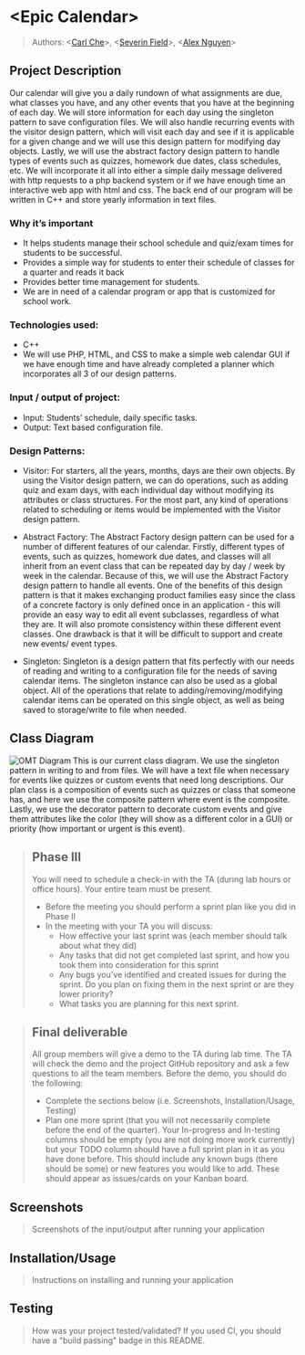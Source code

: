 # \<Epic Calendar\>
 
 > Authors: \<[Carl Che](https://github.com/pureche)\>, \<[Severin Field](https://github.com/sevdeawesome)\>, \<[Alex Nguyen](https://github.com/Anguy600)\>
 

## Project Description
Our calendar will give you a daily rundown of what assignments are due, what classes you have, and any other events that you have at the beginning of each day. We will store information for each day using the singleton pattern to save configuration files. We will also handle recurring events with the visitor design pattern, which will visit each day and see if it is applicable for a given change and we will use this design pattern for modifying day objects. Lastly, we will use the abstract factory design pattern to handle types of events such as quizzes, homework due dates, class schedules, etc. We will incorporate it all into either a simple daily message delivered with http requests to a php backend system or if we have enough time an interactive web app with html and css. The back end of our program will be written in C++ and store yearly information in text files. 

### Why it’s important
 - It helps students manage their school schedule and quiz/exam times for students to be successful.
 - Provides a simple way for students to enter their schedule of classes for a quarter and reads it back
 - Provides better time management for students.
 - We are in need of a calendar program or app that is customized for school work.

### Technologies used: 
 - C++
 - We will use PHP, HTML, and CSS to make a simple web calendar GUI if we have enough time and have already completed a planner which incorporates all 3 of our design patterns. 


### Input / output of project:
- Input: Students’ schedule, daily specific tasks.
- Output: Text based configuration file.




### Design Patterns:
- Visitor:
For starters, all the years, months, days are their own objects. By using the Visitor design pattern, we can do operations, such as adding quiz and exam days, with each individual day without modifying its attributes or class structures. For the most part, any kind of operations related to scheduling or items would be implemented with the Visitor design pattern.
- Abstract Factory: 
The Abstract Factory design pattern can be used for a number of different features of our calendar. Firstly, different types of events, such as quizzes, homework due dates, and classes will all inherit from an event class that can be repeated day by day / week by week in the calendar. Because of this, we will use the Abstract Factory design pattern to handle all events. One of the benefits of this design pattern is that it makes exchanging product families easy since the class of a concrete factory is only defined once in an application - this will provide an easy way to edit all event subclasses, regardless of what they are. It will also promote consistency within these different event classes. One drawback is that it will be difficult to support and create new events/ event types.

- Singleton: 
Singleton is a design pattern that fits perfectly with our needs of reading and writing to a configuration file for the needs of saving calendar items. The singleton instance can also be used as a global object. All of the operations that relate to adding/removing/modifying calendar items can be operated on this single object, as well as being saved to storage/write to file when needed. 





## Class Diagram

 ![OMT Diagram](https://github.com/cs100/final-project-cche003-anguy600-sfiel003/blob/master/project%20(1).png)
 This is our current class diagram. We use the singleton pattern in writing to and from files. We will have a text file when necessary for events like quizzes or custom events that need long descriptions. Our plan class is a composition of events such as quizzes or class that someone has, and here we use the composite pattern where event is the composite. Lastly, we use the decorator pattern to decorate custom events and give them attributes like the color (they will show as a different color in a GUI) or priority (how important or urgent is this event). 
 
 > ## Phase III
 > You will need to schedule a check-in with the TA (during lab hours or office hours). Your entire team must be present. 
 > * Before the meeting you should perform a sprint plan like you did in Phase II
 > * In the meeting with your TA you will discuss: 
 >   - How effective your last sprint was (each member should talk about what they did)
 >   - Any tasks that did not get completed last sprint, and how you took them into consideration for this sprint
 >   - Any bugs you've identified and created issues for during the sprint. Do you plan on fixing them in the next sprint or are they lower priority?
 >   - What tasks you are planning for this next sprint.

 > ## Final deliverable
 > All group members will give a demo to the TA during lab time. The TA will check the demo and the project GitHub repository and ask a few questions to all the team members. 
 > Before the demo, you should do the following:
 > * Complete the sections below (i.e. Screenshots, Installation/Usage, Testing)
 > * Plan one more sprint (that you will not necessarily complete before the end of the quarter). Your In-progress and In-testing columns should be empty (you are not doing more work currently) but your TODO column should have a full sprint plan in it as you have done before. This should include any known bugs (there should be some) or new features you would like to add. These should appear as issues/cards on your Kanban board. 
 ## Screenshots
 > Screenshots of the input/output after running your application
 ## Installation/Usage
 > Instructions on installing and running your application
 ## Testing
 > How was your project tested/validated? If you used CI, you should have a "build passing" badge in this README.
 
